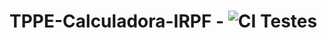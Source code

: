 # TPPE-Calculadora-IRPF - ![CI Testes](https://github.com/thiagohdaqw/TPPE-Calculadora-IRPF/actions/workflows/node.js.yml/badge.svg)
